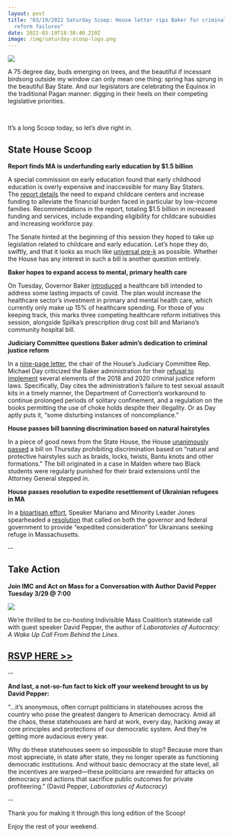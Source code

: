 ```yaml
---
layout: post
title: "03/19/2022 Saturday Scoop: House letter rips Baker for criminal justice
  reform failures"
date: 2022-03-19T18:38:40.210Z
image: /img/saturday-scoop-logo.png
---
```

![](https://nvlupin.blob.core.windows.net/images/van/EA/EA007/1/90151/images/Saturday%20Scoop.png)

A 75 degree day, buds emerging on trees, and the beautiful if incessant birdsong outside my window can only mean one thing: spring has sprung in the beautiful Bay State. And our legislators are celebrating the Equinox in the traditional Pagan manner: digging in their heels on their competing legislative priorities.

 

It’s a long Scoop today, so let’s dive right in.

## **State House Scoop**

**Report finds MA is underfunding early education by $1.5 billion**

A special commission on early education found that early childhood education is overly expensive and inaccessible for many Bay Staters. The [report details](https://whdh.com/news/commission-urges-1-5b-investment-in-early-education/?utm_medium=&emci=30c7d293-aaa7-ec11-a22a-281878b85110&emdi=ea000000-0000-0000-0000-000000000001&ceid={{ContactsEmailID}}) the need to expand childcare centers and increase funding to alleviate the financial burden faced in particular by low-income families. Recommendations in the report, totaling $1.5 billion in increased funding and services, include expanding eligibility for childcare subsidies and increasing workforce pay. 

The Senate hinted at the beginning of this session they hoped to take up legislation related to childcare and early education. Let’s hope they do, swiftly, and that it looks as much like [universal pre-k](https://commonstartma.org/?utm_medium=&emci=30c7d293-aaa7-ec11-a22a-281878b85110&emdi=ea000000-0000-0000-0000-000000000001&ceid={{ContactsEmailID}}) as possible. Whether the House has any interest in such a bill is another question entirely.



**Baker hopes to expand access to mental, primary health care**

On Tuesday, Governor Baker [introduced](https://www.bostonglobe.com/2022/03/15/metro/baker-unveils-new-health-care-bill/?utm_medium=&emci=30c7d293-aaa7-ec11-a22a-281878b85110&emdi=ea000000-0000-0000-0000-000000000001&ceid={{ContactsEmailID}}) a healthcare bill intended to address some lasting impacts of covid. The plan would increase the healthcare sector’s investment in primary and mental health care, which currently only make up 15% of healthcare spending. For those of you keeping track, this marks three competing healthcare reform initiatives this session, alongside Spilka’s prescription drug cost bill and Mariano’s community hospital bill. 



**Judiciary Committee questions Baker admin’s dedication to criminal justice reform** 

In a [nine-page letter](https://www.bostonglobe.com/2022/03/18/opinion/reform-laws-only-good-those-who-enforce-them/?utm_medium=&emci=30c7d293-aaa7-ec11-a22a-281878b85110&emdi=ea000000-0000-0000-0000-000000000001&ceid={{ContactsEmailID}}), the chair of the House’s Judiciary Committee Rep. Michael Day criticized the Baker administration for their [refusal to implement](https://commonwealthmagazine.org/criminal-justice/house-leader-questions-implementation-of-criminal-justice-law/?utm_medium=&emci=30c7d293-aaa7-ec11-a22a-281878b85110&emdi=ea000000-0000-0000-0000-000000000001&ceid={{ContactsEmailID}}) several elements of the 2018 and 2020 criminal justice reform laws. Specifically, Day cites the administration’s failure to test sexual assault kits in a timely manner, the Department of Correction’s workaround to continue prolonged periods of solitary confinement, and a regulation on the books permitting the use of choke holds despite their illegality. Or as Day aptly puts it, “some disturbing instances of noncompliance.” 



**House passes bill banning discrimination based on natural hairstyles**

In a piece of good news from the State House, the House [unanimously passed](https://www.wbur.org/news/2022/03/18/bill-bans-natural-hair-bias?utm_medium=&emci=30c7d293-aaa7-ec11-a22a-281878b85110&emdi=ea000000-0000-0000-0000-000000000001&ceid={{ContactsEmailID}}) a bill on Thursday prohibiting discrimination based on “natural and protective hairstyles such as braids, locks, twists, Bantu knots and other formations." The bill originated in a case in Malden where two Black students were regularly punished for their braid extensions until the Attorney General stepped in. 



**House passes resolution to expedite resettlement of Ukrainian refugees in MA**

In a [bipartisan effort](https://www.wbur.org/news/2022/03/16/massachusetts-house-refugee-resettlement-ukraine-expedited-consideration?utm_medium=&emci=30c7d293-aaa7-ec11-a22a-281878b85110&emdi=ea000000-0000-0000-0000-000000000001&ceid={{ContactsEmailID}}), Speaker Mariano and Minority Leader Jones spearheaded a [resolution](https://www.politico.com/f/?id=0000017f-9653-d137-abff-f6d3c8b40000&nname=massachusetts-playbook&nid=0000014f-704c-d54c-a1ff-fb6da68f0000&nrid=ba098114-c7c0-43d4-b4f6-29d15830e3c5&nlid=630384&utm_medium=&emci=30c7d293-aaa7-ec11-a22a-281878b85110&emdi=ea000000-0000-0000-0000-000000000001&ceid={{ContactsEmailID}}) that called on both the governor and federal government to provide “expedited consideration” for Ukrainians seeking refuge in Massachusetts. 



\--

## **Take Action**

**Join IMC and Act on Mass for a Conversation with Author David Pepper Tuesday 3/29 @ 7:00**

![](/img/david-pepper-twitter-photo.png)

We’re thrilled to be co-hosting Indivisible Mass Coalition’s statewide call with guest speaker David Pepper, the author of *Laboratories of Autocracy: A Wake Up Call From Behind the Lines.* 

## **[RSVP HERE >>](https://us02web.zoom.us/meeting/register/tZAkcOCgrDIjE9S46pn8nzWLtySCAHOpjdiY?utm_medium=&emci=30c7d293-aaa7-ec11-a22a-281878b85110&emdi=ea000000-0000-0000-0000-000000000001&ceid={{ContactsEmailID}})**

\--



**And last, a not-so-fun fact to kick off your weekend brought to us by David Pepper:**

“…it’s anonymous, often corrupt politicians in statehouses across the country who pose the greatest dangers to American democracy. Amid all the chaos, these statehouses are hard at work, every day, hacking away at core principles and protections of our democratic system. And they’re getting more audacious every year.

Why do these statehouses seem so impossible to stop? Because more than most appreciate, in state after state, they no longer operate as functioning democratic institutions. And without basic democracy at the state level, all the incentives are warped—these politicians are rewarded for attacks on democracy and actions that sacrifice public outcomes for private profiteering.” (David Pepper, *Laboratories of Autocracy*)

\--

Thank you for making it through this long edition of the Scoop!

Enjoy the rest of your weekend.